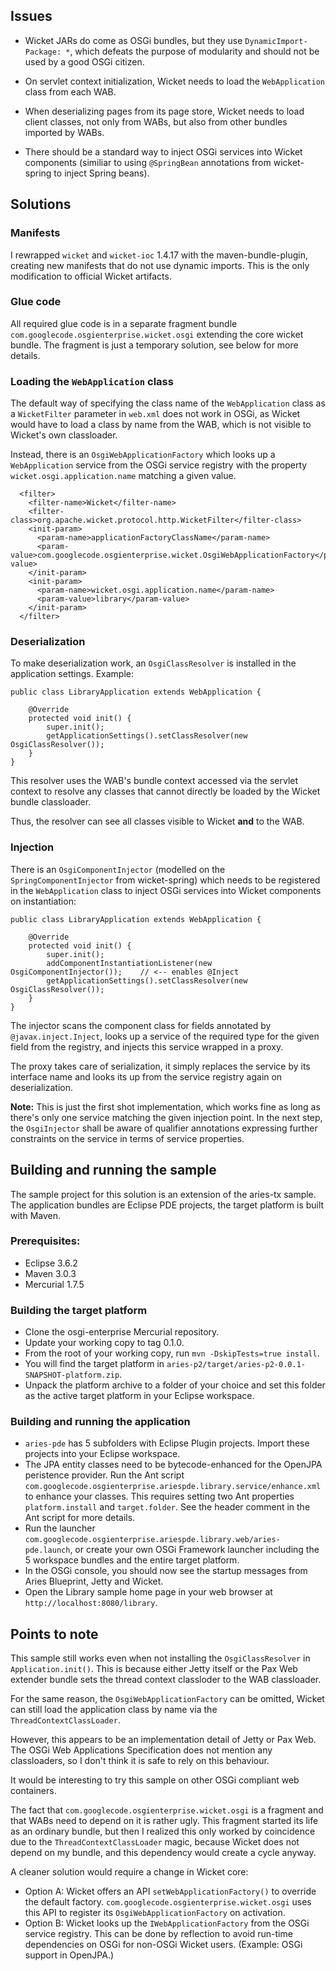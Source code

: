 ## Issues ##

  * Wicket JARs do come as OSGi bundles, but they use `DynamicImport-Package: *`, which defeats the purpose of modularity and should not be used by a good OSGi citizen.

  * On servlet context initialization, Wicket needs to load the `WebApplication` class from each WAB.

  * When deserializing pages from its page store, Wicket needs to load client classes, not only from WABs, but also from other bundles imported by WABs.

  * There should be a standard way to inject OSGi services into Wicket components (similiar to using `@SpringBean` annotations from wicket-spring to inject Spring beans).

## Solutions ##

### Manifests ###

I rewrapped `wicket` and `wicket-ioc` 1.4.17 with the maven-bundle-plugin, creating new manifests that do not use dynamic imports. This is the only modification to official Wicket artifacts.

### Glue code ###

All required glue code is in a separate fragment bundle `com.googlecode.osgienterprise.wicket.osgi` extending the core wicket bundle. The fragment is just a temporary solution, see below for more details.

### Loading the `WebApplication` class ###

The default way of specifying the class name of the `WebApplication` class as a `WicketFilter` parameter in `web.xml` does not work in OSGi, as Wicket would have to load a class by name from the WAB, which is not visible to Wicket's own classloader.

Instead, there is an `OsgiWebApplicationFactory` which looks up a `WebApplication` service from the OSGi service registry with the property `wicket.osgi.application.name` matching a given value.

```
  <filter>
    <filter-name>Wicket</filter-name>
    <filter-class>org.apache.wicket.protocol.http.WicketFilter</filter-class>
    <init-param>
      <param-name>applicationFactoryClassName</param-name>
      <param-value>com.googlecode.osgienterprise.wicket.OsgiWebApplicationFactory</param-value>
    </init-param>
    <init-param>
      <param-name>wicket.osgi.application.name</param-name>
      <param-value>library</param-value>
    </init-param>
  </filter>
```

### Deserialization ###

To make deserialization work, an `OsgiClassResolver` is installed in the application settings. Example:

```
public class LibraryApplication extends WebApplication {

    @Override
    protected void init() {
        super.init();
        getApplicationSettings().setClassResolver(new OsgiClassResolver());
    }
}
```

This resolver uses the WAB's bundle context accessed via the servlet context to resolve any classes that cannot directly be loaded by the Wicket bundle classloader.

Thus, the resolver can see all classes visible to Wicket **and** to the WAB.

### Injection ###

There is an `OsgiComponentInjector` (modelled on the `SpringComponentInjector` from wicket-spring) which needs to be registered in the `WebApplication` class to inject OSGi services into Wicket components on instantiation:

```
public class LibraryApplication extends WebApplication {

    @Override
    protected void init() {
        super.init();
        addComponentInstantiationListener(new OsgiComponentInjector());    // <-- enables @Inject
        getApplicationSettings().setClassResolver(new OsgiClassResolver());
    }
}
```

The injector scans the component class for fields annotated by `@javax.inject.Inject`, looks up a service of the required type for the given field from the registry, and injects this service wrapped in a proxy.

The proxy takes care of serialization, it simply replaces the service by its interface name and looks its up from the service registry again on deserialization.

**Note:** This is just the first shot implementation, which works fine as long as there's only one service matching the given injection point. In the next step, the `OsgiInjector` shall be aware of qualifier annotations expressing further constraints on the service in terms of service properties.

## Building and running the sample ##

The sample project for this solution is an extension of the aries-tx sample. The application bundles are Eclipse PDE projects, the target platform is built with Maven.

### Prerequisites: ###

  * Eclipse 3.6.2
  * Maven 3.0.3
  * Mercurial 1.7.5

### Building the target platform ###

  * Clone the osgi-enterprise Mercurial repository.
  * Update your working copy to tag 0.1.0.
  * From the root of your working copy, run `mvn -DskipTests=true install`.
  * You will find the target platform in `aries-p2/target/aries-p2-0.0.1-SNAPSHOT-platform.zip`.
  * Unpack the platform archive to a folder of your choice and set this folder as the active target platform in your Eclipse workspace.

### Building and running the application ###

  * `aries-pde` has 5 subfolders with Eclipse Plugin projects. Import these projects into your Eclipse workspace.
  * The JPA entity classes need to be bytecode-enhanced for the OpenJPA peristence provider. Run the Ant script `com.googlecode.osgienterprise.ariespde.library.service/enhance.xml` to enhance your classes. This requires setting two Ant properties `platform.install` and `target.folder`. See the header comment in the Ant script for more details.
  * Run the launcher `com.googlecode.osgienterprise.ariespde.library.web/aries-pde.launch`, or create your own OSGi Framework launcher including the 5 workspace bundles and the entire target platform.
  * In the OSGi console, you should now see the startup messages from Aries Blueprint, Jetty and Wicket.
  * Open the Library sample home page in your web browser at `http://localhost:8080/library`.

## Points to note ##

This sample still works even when not installing the `OsgiClassResolver` in `Application.init()`. This is because either Jetty itself or the Pax Web extender bundle sets the thread context classloder to the WAB classloader.

For the same reason, the `OsgiWebApplicationFactory` can be omitted, Wicket can still load the application class by name via the `ThreadContextClassLoader`.

However, this appears to be an implementation detail of Jetty or Pax Web. The OSGi Web Applications Specification does not mention any classloaders, so I don't think it is safe to rely on this behaviour.

It would be interesting to try this sample on other OSGi compliant web containers.

The fact that `com.googlecode.osgienterprise.wicket.osgi` is a fragment and that WABs need to depend on it is rather ugly. This fragment started its life as an ordinary bundle, but then I realized this only worked by coincidence due to the `ThreadContextClassLoader` magic, because Wicket does not depend on my bundle, and this dependency would create a cycle anyway.

A cleaner solution would require a change in Wicket core:
  * Option A: Wicket offers an API `setWebApplicationFactory()` to override the default factory. `com.googlecode.osgienterprise.wicket.osgi` uses this API to register its `OsgiWebApplicationFactory` on activation.
  * Option B: Wicket looks up the `IWebApplicationFactory` from the OSGi service registry. This can be done by reflection to avoid run-time dependencies on OSGi for non-OSGi Wicket users. (Example: OSGi support in OpenJPA.)